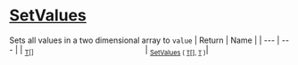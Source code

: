 # [SetValues](./ArrayExtension-100663388.md)

Sets all values in a two dimensional array to `value`
| Return | Name | 
| --- | --- | 
| <sub>[T](./ArrayExtension-100663388.md)[]</sub><img width=200/>| <sub>[SetValues](./ArrayExtension-100663388.md) ( [`T`](./ArrayExtension-100663388.md)[], [`T`](./ArrayExtension-100663388.md) )</sub>| <br>


